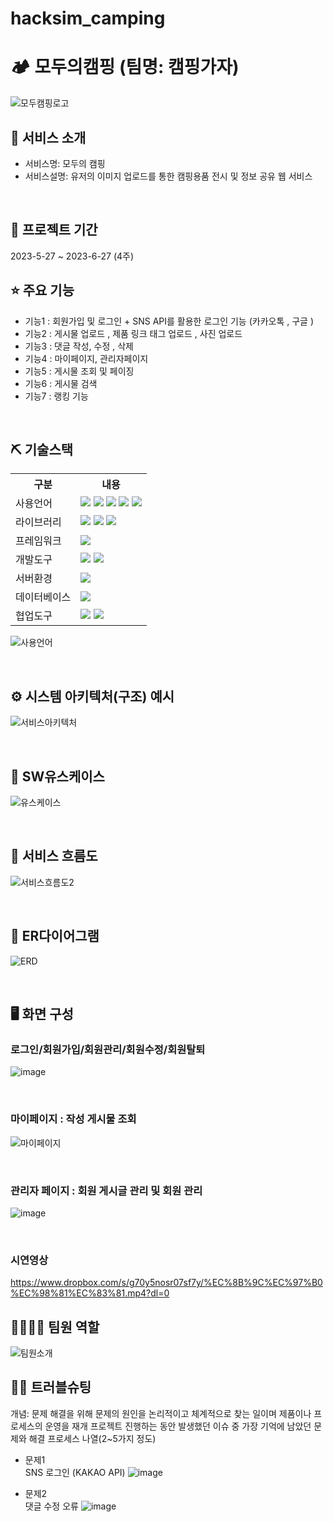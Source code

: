 # hacksim_camping

# 🏕 모두의캠핑 (팀명: 캠핑가자)

![모두캠핑로고](https://github.com/2023-SMHRD-SW-Fullstack-1/hacksim_camping/assets/128361686/693e43ae-7872-4b6a-98c6-58bfcd6c3d1f)


## 👀 서비스 소개
* 서비스명:  모두의 캠핑 
* 서비스설명: 유저의 이미지 업로드를 통한 캠핑용품 전시 및 정보 공유 웹 서비스 
<br>

## 📅 프로젝트 기간
2023-5-27 ~ 2023-6-27 (4주)
<br>

## ⭐ 주요 기능

* 기능1 : 회원가입 및 로그인 + SNS API를 활용한 로그인 기능 (카카오톡 , 구글 )
* 기능2 : 게시물 업로드 , 제품 링크 태그 업로드  , 사진 업로드 
* 기능3 : 댓글 작성, 수정 , 삭제 
* 기능4 : 마이페이지, 관리자페이지 
* 기능5 : 게시물 조회 및 페이징
* 기능6 : 게시물 검색
* 기능7 : 랭킹 기능
<br>

## ⛏ 기술스택
<table>
    <tr>
        <th>구분</th>
        <th>내용</th>
    </tr>
    <tr>
        <td>사용언어</td>
        <td>
            <img src="https://img.shields.io/badge/Java-007396?style=for-the-badge&logo=java&logoColor=white"/>
            <img src="https://img.shields.io/badge/HTML5-E34F26?style=for-the-badge&logo=HTML5&logoColor=white"/>
            <img src="https://img.shields.io/badge/CSS3-1572B6?style=for-the-badge&logo=CSS3&logoColor=white"/>
            <img src="https://img.shields.io/badge/JavaScript-F7DF1E?style=for-the-badge&logo=JavaScript&logoColor=white"/>
            <img src="https://img.shields.io/badge/React-61DAFB?style=for-the-badge&logo=React&logoColor=black"/>
        </td>
    </tr>
    <tr>
        <td>라이브러리</td>
        <td>
            <img src="https://img.shields.io/badge/BootStrap-7952B3?style=for-the-badge&logo=BootStrap&logoColor=white"/>
            <img src="https://img.shields.io/badge/React_Router-CA4245?style=for-the-badge&logo=react-router&logoColor=white"/>
            <img src="https://img.shields.io/badge/Axios-007CE2?style=for-the-badge&logo=axios&logoColor=white" />
        </td>
    </tr>
    <tr>
        <td>프레임워크</td>
        <td>
            <img src="https://img.shields.io/badge/Spring Boot-6DB33F?style=for-the-badge&logo=Spring Boot&logoColor=white"/>
        </td>
    </tr>
    <tr>
        <td>개발도구</td>
        <td>
            <img src="https://img.shields.io/badge/Eclipse-2C2255?style=for-the-badge&logo=Eclipse&logoColor=white"/>
            <img src="https://img.shields.io/badge/VSCode-007ACC?style=for-the-badge&logo=VisualStudioCode&logoColor=white"/>
        </td>
    </tr>
    <tr>
        <td>서버환경</td>
        <td>
            <img src="https://img.shields.io/badge/Apache Tomcat-D22128?style=for-the-badge&logo=Apache Tomcat&logoColor=white"/>
        </td>
    </tr>
    <tr>
        <td>데이터베이스</td>
        <td>
            <img src="https://img.shields.io/badge/Oracle 11g-F80000?style=for-the-badge&logo=Oracle&logoColor=white"/>
        </td>
    </tr>
    <tr>
        <td>협업도구</td>
        <td>
            <img src="https://img.shields.io/badge/Git-F05032?style=for-the-badge&logo=Git&logoColor=white"/>
            <img src="https://img.shields.io/badge/GitHub-181717?style=for-the-badge&logo=GitHub&logoColor=white"/>
        </td>
    </tr>
</table>

![사용언어](https://github.com/2023-SMHRD-SW-Fullstack-1/hacksim_camping/assets/128361686/016786e8-1145-4e72-a44d-8046c3cd50a7)


<br>

## ⚙ 시스템 아키텍처(구조) 예시 
![서비스아키텍처](https://github.com/2023-SMHRD-SW-Fullstack-1/hacksim_camping/assets/128361686/91d7d3eb-fcf8-450f-8a2c-756f26ac6b96)

<br>

## 📌 SW유스케이스
![유스케이스](https://github.com/2023-SMHRD-SW-Fullstack-1/hacksim_camping/assets/128361686/b1825d5c-b5fe-4c0e-a84a-37f24c3a1091)

<br>

## 📌 서비스 흐름도
![서비스흐름도2](https://github.com/2023-SMHRD-SW-Fullstack-1/hacksim_camping/assets/128361686/434b5ecd-6d48-4544-9f66-124e7615a026)

<br>

## 📌 ER다이어그램
![ERD](https://github.com/2023-SMHRD-SW-Fullstack-1/hacksim_camping/assets/128361686/a65d44e0-d7d0-48f8-88c9-f9419c90f941)

<br>

## 🖥 화면 구성

### 로그인/회원가입/회원관리/회원수정/회원탈퇴

![image](https://github.com/2023-SMHRD-SW-Fullstack-1/hacksim_camping/assets/128361686/bdf6d239-1675-46aa-b540-d4ecfa6d10d5)

<br>

### 마이페이지 : 작성 게시물 조회
![마이페이지](https://github.com/2023-SMHRD-SW-Fullstack-1/hacksim_camping/assets/128361686/af9ee7b8-c547-4518-8ef0-d0fa06ae7ca2)

<br>

### 관리자 페이지 : 회원 게시글 관리 및 회원 관리
![image](https://github.com/2023-SMHRD-SW-Fullstack-1/hacksim_camping/assets/128361686/1f1f81ac-0c70-47d4-a311-1e7ef7bd24ed)

<br>

### 시연영상
https://www.dropbox.com/s/g70y5nosr07sf7y/%EC%8B%9C%EC%97%B0%EC%98%81%EC%83%81.mp4?dl=0
<br>

## 👨‍👩‍👦‍👦 팀원 역할
![팀원소개](https://github.com/2023-SMHRD-SW-Fullstack-1/hacksim_camping/assets/128361686/57e418bb-eca9-4ef3-9851-bdb87487e53a)

## 🤾‍♂️ 트러블슈팅
개념: 문제 해결을 위해 문제의 원인을 논리적이고 체계적으로 찾는 일이며 제품이나 프로세스의 운영을 재개
프로젝트 진행하는 동안 발생했던 이슈 중 가장 기억에 남았던 문제와 해결 프로세스 나열(2~5가지 정도)
  
* 문제1<br>
SNS 로그인 (KAKAO API) 
![image](https://github.com/2023-SMHRD-SW-Fullstack-1/hacksim_camping/assets/128361686/e74a2dd7-a4c6-44d7-9b86-0c7f05c2db60)

 
* 문제2<br>
댓글 수정 오류
![image](https://github.com/2023-SMHRD-SW-Fullstack-1/hacksim_camping/assets/128361686/46b0fc24-52c2-40b0-b5a3-e7666d94600a)


